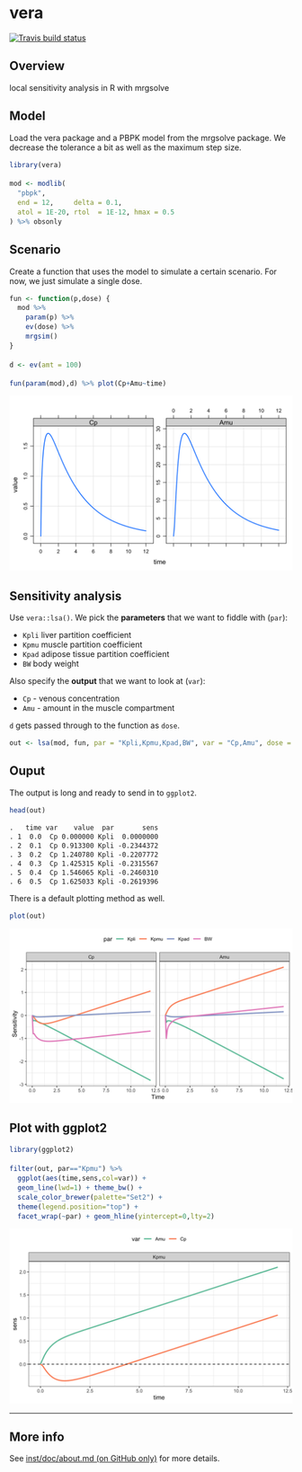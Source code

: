 
# vera

<!-- badges: start -->

[![Travis build
status](https://travis-ci.org/kylebaron/vera.svg?branch=master)](https://travis-ci.org/kylebaron/vera)
<!-- badges: end -->

## Overview

local sensitivity analysis in R with mrgsolve

## Model

Load the vera package and a PBPK model from the mrgsolve package. We
decrease the tolerance a bit as well as the maximum step size.

``` r
library(vera)

mod <- modlib(
  "pbpk", 
  end = 12,     delta = 0.1, 
  atol = 1E-20, rtol  = 1E-12, hmax = 0.5
) %>% obsonly
```

## Scenario

Create a function that uses the model to simulate a certain scenario.
For now, we just simulate a single dose.

``` r
fun <- function(p,dose) {
  mod %>% 
    param(p) %>% 
    ev(dose) %>% 
    mrgsim()
}

d <- ev(amt = 100)

fun(param(mod),d) %>% plot(Cp+Amu~time)
```

![](man/figures/README-unnamed-chunk-2-1.png)<!-- -->

## Sensitivity analysis

Use `vera::lsa()`. We pick the **parameters** that we want to fiddle
with (`par`):

  - `Kpli` liver partition coefficient
  - `Kpmu` muscle partition coefficient
  - `Kpad` adipose tissue partition coefficient
  - `BW` body weight

Also specify the **output** that we want to look at (`var`):

  - `Cp` - venous concentration
  - `Amu` - amount in the muscle compartment

`d` gets passed through to the function as
`dose`.

``` r
out <- lsa(mod, fun, par = "Kpli,Kpmu,Kpad,BW", var = "Cp,Amu", dose = d)
```

## Ouput

The output is long and ready to send in to `ggplot2`.

``` r
head(out)
```

    .   time var    value  par       sens
    . 1  0.0  Cp 0.000000 Kpli  0.0000000
    . 2  0.1  Cp 0.913300 Kpli -0.2344372
    . 3  0.2  Cp 1.240780 Kpli -0.2207772
    . 4  0.3  Cp 1.425315 Kpli -0.2315567
    . 5  0.4  Cp 1.546065 Kpli -0.2460310
    . 6  0.5  Cp 1.625033 Kpli -0.2619396

There is a default plotting method as well.

``` r
plot(out)
```

![](man/figures/README-unnamed-chunk-5-1.png)<!-- -->

## Plot with ggplot2

``` r
library(ggplot2)

filter(out, par=="Kpmu") %>% 
  ggplot(aes(time,sens,col=var)) + 
  geom_line(lwd=1) + theme_bw() + 
  scale_color_brewer(palette="Set2") + 
  theme(legend.position="top") + 
  facet_wrap(~par) + geom_hline(yintercept=0,lty=2)
```

![](man/figures/README-unnamed-chunk-6-1.png)<!-- -->

<hr>

## More info

See [inst/doc/about.md (on GitHub only)](inst/doc/about.md) for more
details.
